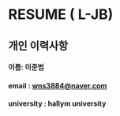 # RESUME ( L-JB)

## 개인 이력사항

#### 이름: 이준범
#### email : wns3884@naver.com
#### university : hallym university
